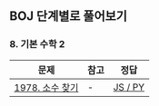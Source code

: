 ## BOJ 단계별로 풀어보기

### 8. 기본 수학 2

|문제|참고|정답|
|---|---|---|
|[1978. 소수 찾기](https://boj.kr/1978)|-|[JS / PY](https://boj.aflat.gq/ans/?id=1978)|
